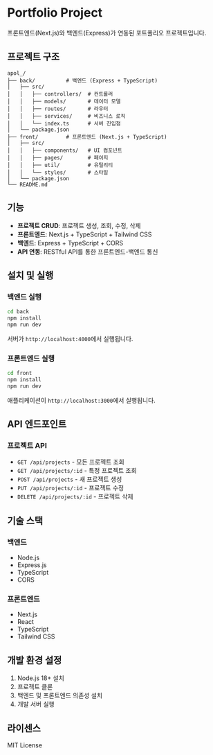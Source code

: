 # Portfolio Project

프론트엔드(Next.js)와 백엔드(Express)가 연동된 포트폴리오 프로젝트입니다.

## 프로젝트 구조

```
apol_/
├── back/          # 백엔드 (Express + TypeScript)
│   ├── src/
│   │   ├── controllers/  # 컨트롤러
│   │   ├── models/       # 데이터 모델
│   │   ├── routes/       # 라우터
│   │   ├── services/     # 비즈니스 로직
│   │   └── index.ts      # 서버 진입점
│   └── package.json
├── front/         # 프론트엔드 (Next.js + TypeScript)
│   ├── src/
│   │   ├── components/   # UI 컴포넌트
│   │   ├── pages/        # 페이지
│   │   ├── util/         # 유틸리티
│   │   └── styles/       # 스타일
│   └── package.json
└── README.md
```

## 기능

- **프로젝트 CRUD**: 프로젝트 생성, 조회, 수정, 삭제
- **프론트엔드**: Next.js + TypeScript + Tailwind CSS
- **백엔드**: Express + TypeScript + CORS
- **API 연동**: RESTful API를 통한 프론트엔드-백엔드 통신

## 설치 및 실행

### 백엔드 실행

```bash
cd back
npm install
npm run dev
```

서버가 `http://localhost:4000`에서 실행됩니다.

### 프론트엔드 실행

```bash
cd front
npm install
npm run dev
```

애플리케이션이 `http://localhost:3000`에서 실행됩니다.

## API 엔드포인트

### 프로젝트 API

- `GET /api/projects` - 모든 프로젝트 조회
- `GET /api/projects/:id` - 특정 프로젝트 조회
- `POST /api/projects` - 새 프로젝트 생성
- `PUT /api/projects/:id` - 프로젝트 수정
- `DELETE /api/projects/:id` - 프로젝트 삭제

## 기술 스택

### 백엔드

- Node.js
- Express.js
- TypeScript
- CORS

### 프론트엔드

- Next.js
- React
- TypeScript
- Tailwind CSS

## 개발 환경 설정

1. Node.js 18+ 설치
2. 프로젝트 클론
3. 백엔드 및 프론트엔드 의존성 설치
4. 개발 서버 실행

## 라이센스

MIT License
